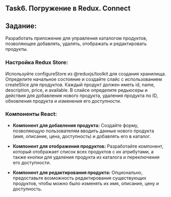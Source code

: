 ## Task6. Погружение в Redux. Connect

## Задание: 
Разработать приложение для управления каталогом продуктов, позволяющее добавлять, удалять, отображать и редактировать продукты.

### Настройка Redux Store:
Используйте configureStore из @reduxjs/toolkit для создания хранилища. Определите начальное состояние и создайте слайс с использованием createSlice для продуктов. Каждый продукт должен иметь id, name, description, price, и available. В слайсе определите редьюсеры и действия для добавления нового продукта, удаления продукта по ID, обновления продукта и изменения его доступности.

### Компоненты React:
* **Компонент для добавления продукта:**
Создайте форму, позволяющую пользователям вводить данные нового продукта (имя, описание, цена, доступность) и добавлять его в каталог.

* **Компонент для отображения продуктов:**
Разработайте компонент, который отображает список всех продуктов с их атрибутами, а также кнопки для удаления продукта из каталога и переключения его доступности.

* **Компонент для редактирования продукта:**
Опционально, предоставьте возможность редактирования существующих продуктов, чтобы можно было изменять их имя, описание, цену и доступность.